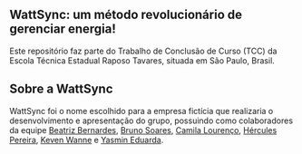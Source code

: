 ## WattSync: um método revolucionário de gerenciar energia!

Este repositório faz parte do Trabalho de Conclusão de Curso (TCC) da Escola Técnica Estadual Raposo Tavares, situada em São Paulo, Brasil.

## Sobre a WattSync

WattSync foi o nome escolhido para a empresa fictícia que realizaria o desenvolvimento e apresentação do grupo, possuindo como colaboradores da equipe  [Beatriz Bernardes](),  [Bruno Soares](),  [Camila Lourenço](),  [Hércules Pereira](https://www.linkedin.com/in/herculessp),  [Keven Wanne](https://www.linkedin.com/in/keven-wanne-14b0ab245) e  [Yasmin Eduarda]().
